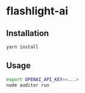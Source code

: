 # flashlight-ai

## Installation

```bash
yarn install
```

## Usage

```bash
export OPENAI_API_KEY=<...>
node auditor run
```
